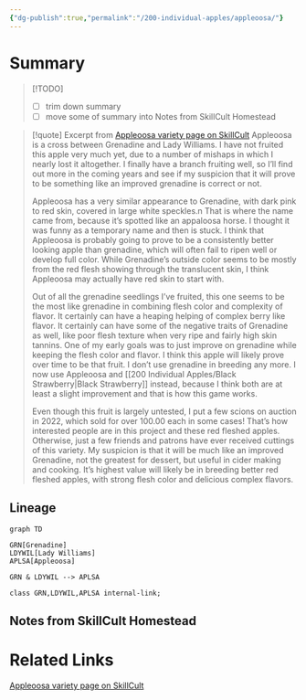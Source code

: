 ```yaml
---
{"dg-publish":true,"permalink":"/200-individual-apples/appleoosa/"}
---
```


# Summary

> [!TODO]
> - [ ] trim down summary
> - [ ] move some of summary into Notes from SkillCult Homestead


>[!quote] Excerpt from [Appleoosa variety page on SkillCult](https://skillcult.com/appleoosa)
>Appleoosa is a cross between Grenadine and Lady Williams. I have not fruited this apple very much yet, due to a number of mishaps in which I nearly lost it altogether. I finally have a branch fruiting well, so I’ll find out more in the coming years and see if my suspicion that it will prove to be something like an improved grenadine is correct or not.
>
>Appleoosa has a very similar appearance to Grenadine, with dark pink to red skin, covered in large white speckles.n That is where the name came from, because it’s spotted like an appaloosa horse. I thought it was funny as a temporary name and then is stuck. I think that Appleoosa is probably going to prove to be a consistently better looking apple than grenadine, which will often fail to ripen well or develop full color. While Grenadine’s outside color seems to be mostly from the red flesh showing through the translucent skin, I think Appleoosa may actually have red skin to start with.
>
>Out of all the grenadine seedlings I’ve fruited, this one seems to be the most like grenadine in combining flesh color and complexity of flavor. It certainly can have a heaping helping of complex berry like flavor. It certainly can have some of the negative traits of Grenadine as well, like poor flesh texture when very ripe and fairly high skin tannins. One of my early goals was to just improve on grenadine while keeping the flesh color and flavor. I think this apple will likely prove over time to be that fruit. I don’t use grenadine in breeding any more. I now use Appleoosa and [[200 Individual Apples/Black Strawberry\|Black Strawberry]] instead, because I think both are at least a slight improvement and that is how this game works.
>
>Even though this fruit is largely untested, I put a few scions on auction in 2022, which sold for over 100.00 each in some cases! That’s how interested people are in this project and these red fleshed apples. Otherwise, just a few friends and patrons have ever received cuttings of this variety. My suspicion is that it will be much like an improved Grenadine, not the greatest for dessert, but useful in cider making and cooking. It’s highest value will likely be in breeding better red fleshed apples, with strong flesh color and delicious complex flavors.

## Lineage

```mermaid
graph TD

GRN[Grenadine]
LDYWIL[Lady Williams]
APLSA[Appleoosa]

GRN & LDYWIL --> APLSA

class GRN,LDYWIL,APLSA internal-link;
```


## Notes from SkillCult Homestead


# Related Links
[Appleoosa variety page on SkillCult](https://skillcult.com/appleoosa)

